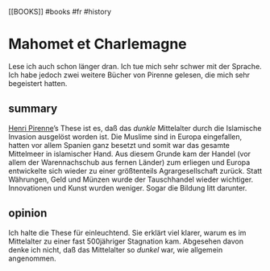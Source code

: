 [[BOOKS]] #books #fr #history
# Mahomet et Charlemagne
Lese ich auch schon länger dran. Ich tue mich sehr schwer mit der Sprache.
Ich habe jedoch zwei weitere Bücher von Pirenne gelesen, die mich sehr begeistert hatten.

## summary
[Henri Pirenne](2106041659.md)’s These ist es, daß das *dunkle* Mittelalter durch die Islamische Invasion ausgelöst worden ist. Die Muslime sind in Europa eingefallen, hatten vor allem Spanien ganz besetzt und somit war das gesamte Mittelmeer in islamischer Hand. Aus diesem Grunde kam der Handel (vor allem der Warennachschub aus fernen Länder) zum erliegen und Europa entwickelte sich wieder zu einer größtenteils Agrargesellschaft zurück. Statt Währungen, Geld und Münzen wurde der Tauschhandel wieder wichtiger. Innovationen und Kunst wurden weniger. Sogar die Bildung litt darunter.

## opinion
Ich halte die These für einleuchtend. Sie erklärt viel klarer, warum es im Mittelalter zu einer fast 500jähriger Stagnation kam.
Abgesehen davon denke ich nicht, daß das Mittelalter so *dunkel* war, wie allgemein angenommen.
